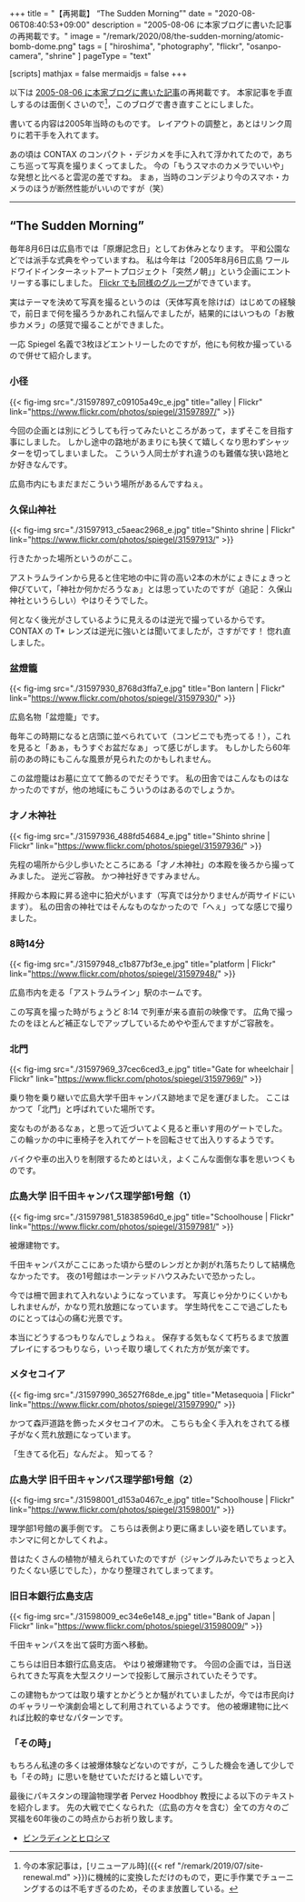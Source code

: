 +++
title = "【再掲載】 “The Sudden Morning”"
date =  "2020-08-06T08:40:53+09:00"
description = "2005-08-06 に本家ブログに書いた記事の再掲載です。"
image = "/remark/2020/08/the-sudden-morning/atomic-bomb-dome.png"
tags = [ "hiroshima", "photography", "flickr", "osanpo-camera", "shrine" ]
pageType = "text"

[scripts]
  mathjax = false
  mermaidjs = false
+++

以下は [2005-08-06 に本家ブログに書いた記事](https://baldanders.info/blog/000122/ "“The Sudden Morning”")の再掲載です。
本家記事を手直しするのは面倒くさいので[^site1]，このブログで書き直すことにしました。

[^site1]: 今の本家記事は，[リニューアル時]({{< ref "/remark/2019/07/site-renewal.md" >}})に機械的に変換しただけのもので，更に手作業でチューニングするのは不毛すぎるのため，そのまま放置している。

書いてる内容は2005年当時のものです。
レイアウトの調整と，あとはリンク周りに若干手を入れてます。

あの頃は CONTAX のコンパクト・デジカメを手に入れて浮かれてたので，あちこち巡って写真を撮りまくってました。
今の「もうスマホのカメラでいいや」な発想と比べると雲泥の差ですね。
まぁ，当時のコンデジより今のスマホ・カメラのほうが断然性能がいいのですが（笑）

----

## “The Sudden Morning”

毎年8月6日は広島市では「原爆記念日」としてお休みとなります。
平和公園などでは派手な式典をやっていますね。
私は今年は「2005年8月6日広島 ワールドワイドインターネットアートプロジェクト「突然ノ朝」」という企画にエントリーする事にしました。
[Flickr でも同様のグループ](https://www.flickr.com/groups/70324058@N00/ "2005.8.6. Worldwide Internet Art Project | Flickr")ができています。

実はテーマを決めて写真を撮るというのは（天体写真を除けば）はじめての経験で，前日まで何を撮ろうかあれこれ悩んでましたが，結果的にはいつもの「お散歩カメラ」の感覚で撮ることができました。

一応 Spiegel 名義で3枚ほどエントリーしたのですが，他にも何枚か撮っているので併せて紹介します。

### 小径

{{< fig-img src="./31597897_c09105a49c_e.jpg" title="alley | Flickr" link="https://www.flickr.com/photos/spiegel/31597897/" >}}

今回の企画とは別にどうしても行ってみたいところがあって，まずそこを目指す事にしました。
しかし途中の路地があまりにも狭くて嬉しくなり思わずシャッターを切ってしまいました。
こういう人同士がすれ違うのも難儀な狭い路地とか好きなんです。

広島市内にもまだまだこういう場所があるんですねぇ。

### 久保山神社

{{< fig-img src="./31597913_c5aeac2968_e.jpg" title="Shinto shrine | Flickr" link="https://www.flickr.com/photos/spiegel/31597913/" >}}

行きたかった場所というのがここ。

アストラムラインから見ると住宅地の中に背の高い2本の木がにょきにょきっと伸びていて，「神社か何かだろうなぁ」とは思っていたのですが（追記： 久保山神社というらしい）やはりそうでした。

何となく後光がさしているように見えるのは逆光で撮っているからです。
CONTAX の T* レンズは逆光に強いとは聞いてましたが，さすがです！ 惚れ直しました。

### 盆燈籠

{{< fig-img src="./31597930_8768d3ffa7_e.jpg" title="Bon lantern | Flickr" link="https://www.flickr.com/photos/spiegel/31597930/" >}}

広島名物「盆燈籠」です。

毎年この時期になると店頭に並べられていて（コンビニでも売ってる！），これを見ると「あぁ，もうすぐお盆だなぁ」って感じがします。
もしかしたら60年前のあの時にもこんな風景が見られたのかもしれません。

この盆燈籠はお墓に立てて飾るのでだそうです。
私の田舎ではこんなものはなかったのですが，他の地域にもこういうのはあるのでしょうか。

### 才ノ木神社

{{< fig-img src="./31597936_488fd54684_e.jpg" title="Shinto shrine | Flickr" link="https://www.flickr.com/photos/spiegel/31597936/" >}}

先程の場所から少し歩いたところにある「才ノ木神社」の本殿を後ろから撮ってみました。
逆光ご容赦。
かつ神社好きですみません。

拝殿から本殿に昇る途中に狛犬がいます（写真では分かりませんが両サイドにいます）。
私の田舎の神社ではそんなものなかったので「へぇ」ってな感じで撮りました。

### 8時14分

{{< fig-img src="./31597948_c1b877bf3e_e.jpg" title="platform | Flickr" link="https://www.flickr.com/photos/spiegel/31597948/" >}}

広島市内を走る「アストラムライン」駅のホームです。

この写真を撮った時がちょうど 8:14 で列車が来る直前の映像です。
広角で撮ったのをほとんど補正なしでアップしているためやや歪んでますがご容赦を。

### 北門

{{< fig-img src="./31597969_37cec6ced3_e.jpg" title="Gate for wheelchair | Flickr" link="https://www.flickr.com/photos/spiegel/31597969/" >}}

乗り物を乗り継いで広島大学千田キャンパス跡地まで足を運びました。
ここはかつて「北門」と呼ばれていた場所です。

変なものがあるなぁ，と思って近づいてよく見ると車いす用のゲートでした。
この輪ッかの中に車椅子を入れてゲートを回転させて出入りするようです。

バイクや車の出入りを制限するためとはいえ，よくこんな面倒な事を思いつくものです。

### 広島大学 旧千田キャンパス理学部1号館（1）

{{< fig-img src="./31597981_51838596d0_e.jpg" title="Schoolhouse | Flickr" link="https://www.flickr.com/photos/spiegel/31597981/" >}}

被爆建物です。

千田キャンパスがここにあった頃から壁のレンガとか剥がれ落ちたりして結構危なかったです。
夜の1号館はホーンテッドハウスみたいで恐かったし。

今では柵で囲まれて入れないようになっています。
写真じゃ分かりにくいかもしれませんが，かなり荒れ放題になっています。
学生時代をここで過ごしたものにとっては心の痛む光景です。

本当にどうするつもりなんでしょうねぇ。
保存する気もなくて朽ちるまで放置プレイにするつもりなら，いっそ取り壊してくれた方が気が楽です。

### メタセコイア

{{< fig-img src="./31597990_36527f68de_e.jpg" title="Metasequoia | Flickr" link="https://www.flickr.com/photos/spiegel/31597990/" >}}

かつて森戸道路を飾ったメタセコイアの木。
こちらも全く手入れをされてる様子がなく荒れ放題になっています。

「生きてる化石」なんだよ。
知ってる？ 

### 広島大学 旧千田キャンパス理学部1号館（2）

{{< fig-img src="./31598001_d153a0467c_e.jpg" title="Schoolhouse | Flickr" link="https://www.flickr.com/photos/spiegel/31598001/" >}}

理学部1号館の裏手側です。
こちらは表側より更に痛ましい姿を晒しています。
ホンマに何とかしてくれよ。

昔はたくさんの植物が植えられていたのですが（ジャングルみたいでちょっと入りたくない感じでした），かなり整理されてしまってます。

### 旧日本銀行広島支店

{{< fig-img src="./31598009_ec34e6e148_e.jpg" title="Bank of Japan | Flickr" link="https://www.flickr.com/photos/spiegel/31598009/" >}}

千田キャンパスを出て袋町方面へ移動。

こちらは旧日本銀行広島支店。
やはり被爆建物です。
今回の企画では，当日送られてきた写真を大型スクリーンで投影して展示されていたそうです。

この建物もかつては取り壊すとかどうとか騒がれていましたが，今では市民向けのギャラリーや演劇会場として利用されているようです。
他の被爆建物に比べれば比較的幸せなパターンです。

### 「その時」

もちろん私達の多くは被爆体験などないのですが，こうした機会を通して少しでも「その時」に思いを馳せていただけると嬉しいです。

最後にパキスタンの理論物理学者 Pervez Hoodbhoy 教授による以下のテキストを紹介します。
先の大戦で亡くなられた（広島の方々を含む）全ての方々のご冥福を60年後のこの時点からお祈り致します。

- [ビンラディンとヒロシマ](https://www.gakushuin.ac.jp/~881791/hoodbhoy/BLHJ.html "Bin Laden And Hiroshima (J)")
